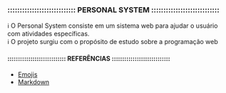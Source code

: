 ### :::::::::::::::::::::::::::: PERSONAL SYSTEM ::::::::::::::::::::::::::::

:information_source: O Personal System consiste em um sistema web para ajudar o usuário com atividades 
específicas. <br/>
:information_source: O projeto surgiu com o propósito de estudo sobre a programação web

#### :::::::::::::::::::::::::::: REFERÊNCIAS ::::::::::::::::::::::::::::
<ul>
    <a href='https://github.com/ikatyang/emoji-cheat-sheet'><li>Emojis</li></a>
    <a href='https://blog.da2k.com.br/2015/02/08/aprenda-markdown/'><li>Markdown</li></a>
</ul>